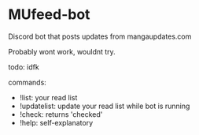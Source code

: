 # MUfeed-bot
Discord bot that posts updates from mangaupdates.com

Probably wont work, wouldnt try.

todo: idfk

commands:
* !list: your read list
* !updatelist: update your read list while bot is running
* !check: returns 'checked'
* !help: self-explanatory
